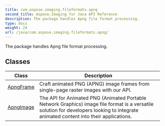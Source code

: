 ```yaml
---
title: com.aspose.imaging.fileformats.apng
second_title: Aspose.Imaging for Java API Reference
description: The package handles Apng file format processing.
type: docs
weight: 24
url: /java/com.aspose.imaging.fileformats.apng/
---
```


The package handles Apng file format processing.


## Classes

| Class | Description |
| --- | --- |
| [ApngFrame](../com.aspose.imaging.fileformats.apng/apngframe) | Craft animated PNG (APNG) image frames from single-page raster images with our API. |
| [ApngImage](../com.aspose.imaging.fileformats.apng/apngimage) | The API for Animated PNG (Animated Portable Network Graphics) image file format is a versatile solution for developers looking to integrate animated content into their applications. |
